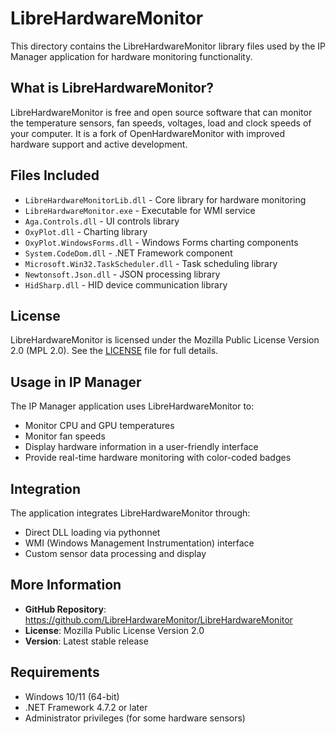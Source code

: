 # LibreHardwareMonitor

This directory contains the LibreHardwareMonitor library files used by the IP Manager application for hardware monitoring functionality.

## What is LibreHardwareMonitor?

LibreHardwareMonitor is free and open source software that can monitor the temperature sensors, fan speeds, voltages, load and clock speeds of your computer. It is a fork of OpenHardwareMonitor with improved hardware support and active development.

## Files Included

- `LibreHardwareMonitorLib.dll` - Core library for hardware monitoring
- `LibreHardwareMonitor.exe` - Executable for WMI service
- `Aga.Controls.dll` - UI controls library
- `OxyPlot.dll` - Charting library
- `OxyPlot.WindowsForms.dll` - Windows Forms charting components
- `System.CodeDom.dll` - .NET Framework component
- `Microsoft.Win32.TaskScheduler.dll` - Task scheduling library
- `Newtonsoft.Json.dll` - JSON processing library
- `HidSharp.dll` - HID device communication library

## License

LibreHardwareMonitor is licensed under the Mozilla Public License Version 2.0 (MPL 2.0). See the [LICENSE](LICENSE) file for full details.

## Usage in IP Manager

The IP Manager application uses LibreHardwareMonitor to:
- Monitor CPU and GPU temperatures
- Monitor fan speeds
- Display hardware information in a user-friendly interface
- Provide real-time hardware monitoring with color-coded badges

## Integration

The application integrates LibreHardwareMonitor through:
- Direct DLL loading via pythonnet
- WMI (Windows Management Instrumentation) interface
- Custom sensor data processing and display

## More Information

- **GitHub Repository**: https://github.com/LibreHardwareMonitor/LibreHardwareMonitor
- **License**: Mozilla Public License Version 2.0
- **Version**: Latest stable release

## Requirements

- Windows 10/11 (64-bit)
- .NET Framework 4.7.2 or later
- Administrator privileges (for some hardware sensors) 